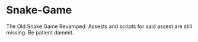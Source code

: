 # Snake-Game
The Old Snake Game Revamped. Assests and scripts for said assest are still missing. Be patient dammit. 
